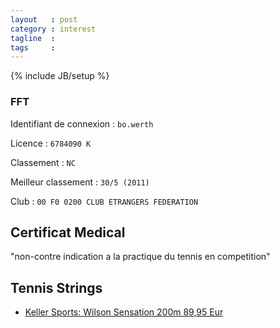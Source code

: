 ```yaml
---
layout   : post
category : interest
tagline  : 
tags     : 
---
```

{% include JB/setup %}

### FFT 

Identifiant de connexion
:   `bo.werth`

Licence
:   `6784090 K`

Classement
:   `NC`

Meilleur classement
:   `30/5 (2011)`

Club
:   `00 F0 0200 CLUB ETRANGERS FEDERATION`

## Certificat Medical

"non-contre indication a la practique du tennis en competition"

## Tennis Strings

- [Keller Sports: Wilson Sensation 200m 89,95 Eur](http://www.keller-sports.fr/index.php?cl=details&anid=TSRWI003000&utm_source=amazonfr&utm_medium=CPC&utm_term=TSRWI003001&utm_campaign=FR_TR_Wilson_Tennis_SR_XXX_Male_PSM)
